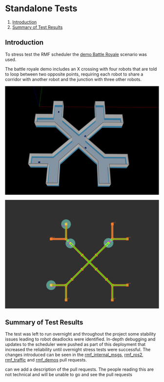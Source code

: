 # Standalone Tests
1. [Introduction](#introduction)
3. [Summary of Test Results](#summary)

## Introduction <a name="introduction"></a>
To stress test the RMF scheduler the [demo Battle Royale](https://github.com/open-rmf/rmf_demos/#battle-royale-scenario) scenario was used.

The battle royale demo includes an X crossing with four robots that are told to loop between two opposite points, requiring each robot to share a corridor with another robot and the junction with three other robots.

![battle_royale_gazebo](../images/battle_royale_gazebo.png)

![battle_royale_rviz](../images/battle_royale_rviz.png)

## Summary of Test Results <a name="summary"></a>

The test was left to run overnight and throughout the project some stability issues leading to robot deadlocks were identified. In-depth debugging and updates to the scheduler were pushed as part of this deployment that increased the reliability until overnight stress tests were successful. The changes introduced can be seen in the [rmf_internal_msgs](https://github.com/open-rmf/rmf_internal_msgs/pull/45), [rmf_ros2](https://github.com/open-rmf/rmf_ros2/pull/228), [rmf_traffic](https://github.com/open-rmf/rmf_traffic/pull/86) and [rmf_demos](https://github.com/open-rmf/rmf_demos/pull/157) pull requests.

can we add a description of the pull requests. The people reading this are not technical and will be unable to go and see the pull requests